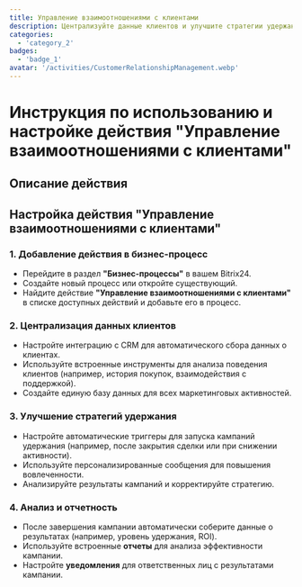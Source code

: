 ```yaml
---
title: Управление взаимоотношениями с клиентами
description: Централизуйте данные клиентов и улучшите стратегии удержания.
categories: 
  - 'category_2'
badges: 
  - 'badge_1'
avatar: '/activities/CustomerRelationshipManagement.webp'
---
```


# Инструкция по использованию и настройке действия "Управление взаимоотношениями с клиентами"

## Описание действия

## **Настройка действия "Управление взаимоотношениями с клиентами"**

### 1. Добавление действия в бизнес-процесс
- Перейдите в раздел **"Бизнес-процессы"** в вашем Bitrix24.
- Создайте новый процесс или откройте существующий.
- Найдите действие **"Управление взаимоотношениями с клиентами"** в списке доступных действий и добавьте его в процесс.

### 2. Централизация данных клиентов
- Настройте интеграцию с CRM для автоматического сбора данных о клиентах.
- Используйте встроенные инструменты для анализа поведения клиентов (например, история покупок, взаимодействия с поддержкой).
- Создайте единую базу данных для всех маркетинговых активностей.

### 3. Улучшение стратегий удержания
- Настройте автоматические триггеры для запуска кампаний удержания (например, после закрытия сделки или при снижении активности).
- Используйте персонализированные сообщения для повышения вовлеченности.
- Анализируйте результаты кампаний и корректируйте стратегию.

### 4. Анализ и отчетность
- После завершения кампании автоматически соберите данные о результатах (например, уровень удержания, ROI).
- Используйте встроенные **отчеты** для анализа эффективности кампании.
- Настройте **уведомления** для ответственных лиц с результатами кампании.